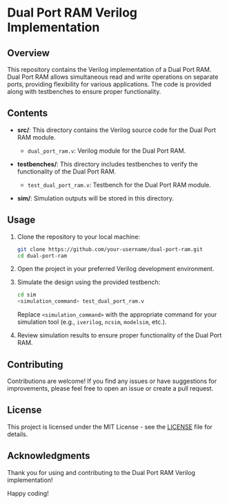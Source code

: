 # Dual Port RAM Verilog Implementation

## Overview

This repository contains the Verilog implementation of a Dual Port RAM. Dual Port RAM allows simultaneous read and write operations on separate ports, providing flexibility for various applications. The code is provided along with testbenches to ensure proper functionality.

## Contents

- **src/**: This directory contains the Verilog source code for the Dual Port RAM module.
  - `dual_port_ram.v`: Verilog module for the Dual Port RAM.
  
- **testbenches/**: This directory includes testbenches to verify the functionality of the Dual Port RAM.
  - `test_dual_port_ram.v`: Testbench for the Dual Port RAM module.

- **sim/**: Simulation outputs will be stored in this directory.

## Usage

1. Clone the repository to your local machine:

    ```bash
    git clone https://github.com/your-username/dual-port-ram.git
    cd dual-port-ram
    ```

2. Open the project in your preferred Verilog development environment.

3. Simulate the design using the provided testbench:

    ```bash
    cd sim
    <simulation_command> test_dual_port_ram.v
    ```

   Replace `<simulation_command>` with the appropriate command for your simulation tool (e.g., `iverilog`, `ncsim`, `modelsim`, etc.).

4. Review simulation results to ensure proper functionality of the Dual Port RAM.

## Contributing

Contributions are welcome! If you find any issues or have suggestions for improvements, please feel free to open an issue or create a pull request.

## License

This project is licensed under the MIT License - see the [LICENSE](LICENSE) file for details.

## Acknowledgments

Thank you for using and contributing to the Dual Port RAM Verilog implementation!

Happy coding!

